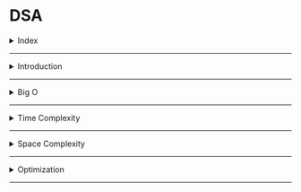 # DSA

<details>
<summary>Index</summary>

## Index
* Introduction
* Big O
* Time Complexity
* Space Complexity
* Optimization

</details>

---

<details>
<summary>Introduction</summary>

## Introduction
* __DSA__ stands for __Data Structures & Algorithms__.
* DSA decides which approach is better.
* Data Structures allow us to store and organize data efficiently, We can easily access and perform operations on the data.
* Algorithm is the process to achieve a desired result.

![DSA](./Assets/01-dsa-basics/01-dsa.png)

### Why DSA ?
* DSA makes you a better Software Engineer.
* with DSA, we can run the application with Less Memory and Less Time.


### Data Structures
1. String & Array
2. Linked List
3. Stack & Queue
4. Trees
5. Heaps
6. Graphs

### Algorithms
1. Sorting
    * Bubble
    * Selection
    * Insertion
    * Merge
    * Quick
    * Random Quick
    * Counting
    * Radix
2. Searching
    * Linear
    * Binary
    * DFS: Depth-First Search - on Graph data structure
    * BFS: Breadth-First Search - on Graph data structure

</details>

---

<details>
<summary>Big O</summary>

## Big O
Analyze the cost of an algorithm.
We can calculate the time complexity and space complexity by using __Big O__ notation.
* Space & Time complexity

</details>

---

<details>
<summary>Time Complexity</summary>

##  Time Complexity
Time Complexity is not a actual time taken by the algorithm. 
Its depending on Operating system like window, mac os...etc.

Time Complexity -> Less Time -> Decrease the Number of Operations

1. Constant Time 
2. Linear Time
3. Quadratic Time
4. Binary 
5. Sorting 
6. Recursion

### Constant Time (O(1))
Constant time complexity means that irrespective of the size of the input, the algorithm's runtime remains constant.

```js 
// 01 Arithmetic Operations -> +, -, *, /, %
const sum = 2 + 3; // O(1)

// 02 Comparison Operations ->  ==, !=, <, >, <=,  >=
const isEven = 10 % 2 === 0; // O(1)

// 03 Boolean Operations -> !, &&, ||
const isTrue = true && false; // O(1)

// 04 Accessing Properties of Objects
const person = { name: "Alice" }; 
const name = person.name; // O(1)

// 05 Accessing elements by index

// Array
const colors = ["red", "green", "blue"];
const firstColor = colors[0]; // O(1)

// String 
const message = "Hello"; 
const firstChar = message[0]; // O(1)


// 06 calculate Length

// Array
const numbers = [1, 2, 3]; 
const arrayLength = numbers.length; // O(1)

// String
     const greeting = "Welcome"; 
     const stringLength = greeting.length; // O(1)

```

### Linear Time (O(n))
Linear time complexity means that as the size of the input increases, the runtime of the algorithm grows linearly.

```js
// Array Traverse
   const numbers = [1, 2, 3, 4, 5];
   for (let i = 0; i < numbers.length; i++) {
       console.log(numbers[i]); // O(n)
   }
```

```js
// Linear Search
   const array = [4, 2, 7, 1, 9];
   const target = 7;
   for (let i = 0; i < array.length; i++) {
       if (array[i] === target) {
           console.log("Element found at index:", i);
           break;
       }
   }
   ```

### Quadratic Time (O(n^2))
Quadratic time complexity means that as the size of the input increases, the runtime of the algorithm grows quadratically.

   ```js
    // Bubble Sort
   const bubbleSort = arr => {
       const len = arr.length;
       for (let i = 0; i < len; i++) {
           for (let j = 0; j < len - 1; j++) {
                // O(n^2)
               if (arr[j] > arr[j + 1]) {
                   const temp = arr[j];
                   arr[j] = arr[j + 1];
                   arr[j + 1] = temp;
               }
           }
       }
       return arr;
   };
   ```

   ```js
    // Selection Sort
   const selectionSort = arr => {
       const len = arr.length;
       for (let i = 0; i < len - 1; i++) {
           let minIndex = i;
           for (let j = i + 1; j < len; j++) {
                // O(n^2)
               if (arr[j] < arr[minIndex]) {
                   minIndex = j;
               }
           }
           if (minIndex !== i) {
               const temp = arr[i];
               arr[i] = arr[minIndex];
               arr[minIndex] = temp;
           }
       }
       return arr;
   };
   ```


   ```js
    // Nested Loops
   const printPairs = arr => {
       for (let i = 0; i < arr.length; i++) {
           for (let j = 0; j < arr.length; j++) {
               console.log(arr[i], arr[j]);
           }
       }
   };
   ```

### Binary Search
Binary search has a time complexity of O(log n). This means that as the size of the input increases, the runtime of the algorithm grows logarithmically.


```js
// Binary Search
const binarySearch = (arr, target) => {
    let low = 0;
    let high = arr.length - 1;
    while (low <= high) {
        // O(log n)
        const mid = Math.floor((low + high) / 2);
        if (arr[mid] === target) {
            return mid;
        } else if (arr[mid] < target) {
            low = mid + 1;
        } else {
            high = mid - 1;
        }
    }
    return -1; // Element not found
};

const sortedArray = [1, 3, 5, 7, 9];
const targetElement = 5;
console.log("Index of", targetElement, ":", binarySearch(sortedArray, targetElement));
```

## O(n log n) (Sorting)
Sorting algorithms with O(n log n) time complexity are significantly faster than quadratic time sorting algorithms, especially for large datasets.

```js
// MergeSort
const mergeSort = arr => {
    if (arr.length <= 1) {
        return arr;
    }

    const middle = Math.floor(arr.length / 2);
    const left = arr.slice(0, middle);
    const right = arr.slice(middle);

    const merge = (left, right) => {
        let result = [];
        let leftIndex = 0;
        let rightIndex = 0;

        while (leftIndex < left.length && rightIndex < right.length) {
            if (left[leftIndex] < right[rightIndex]) {
                result.push(left[leftIndex]);
                leftIndex++;
            } else {
                result.push(right[rightIndex]);
                rightIndex++;
            }
        }

        return result.concat(left.slice(leftIndex)).concat(right.slice(rightIndex));
    };

    return merge(mergeSort(left), mergeSort(right));
};

const unsortedArray = [6, 2, 7, 1, 4, 9, 3, 8, 5];
console.log("Sorted Array:", mergeSort(unsortedArray));
```

### Recursion
Recursion with a time complexity of O(2^n) results in exponential growth in execution time with the input size.
```js
// Fibonacci
const fibonacci = n => {
    if (n <= 1) {
        return n;
    }
    return fibonacci(n - 1) + fibonacci(n - 2);
};

console.log("Fibonacci of 6:", fibonacci(6));
```

</details>

---

<details>
<summary>Space Complexity</summary>

## Space 
How much memory take to execute the code is called __Space__ Complexity.

Space COmplexity  : Less Memory

</details>

---

<details>
<summary>Optimization</summary>

## Optimization

Steps : 
1. First Write Code in production
2. Think About Algorithm
</details>

---
